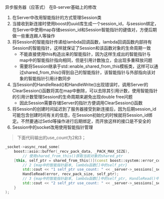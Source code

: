 异步服务器（应答式）
在B-server基础上的修改
1. 在Server中改用智能指针的方式管理Session类
2. 当接收到新连接时使用boost的uuid库生成一个session_id，与session绑定，在Server中使用map存储session_id和Session智能指针的键值对，方便后期做一些重连踢人等操作
3. 将Session的智能指针传递给lambda回调函数，lambda回调函数内部持有Session的智能指针，这样就保证了Session和该函数对象的生命周期一致
    - 不能直接使用this构造出来的智能指针，因为这样生成出的智能指针与map中的智能指针指向相同，但是引用计数独立，会出现多重释放问题
    - 需要将Session继承于std::enable_shared_from_this<CSession>模板类，这样可以通过shared_from_this()得到自己的智能指针，该智能指针与外部指向该对象的智能指针引用计数同步
4. 当Session的HandleRead()和HandleWrite()出现错误时，调用Server的ClearSession()函数将其在map中删除，可以去除其引用计数，使用智能指针的引用计数管理Session的生命周期来避免出现double free问题
    - 因此Session需要存储Server的指针方便调用ClearSession()函数
5. 将Session的创建时间延迟到了服务器接受到新连接后，因为后期session_id可能包含创建时间有关的信息，在Session初始化的时候就将Session_id绑定。不然要通过SetId等操作进行后期绑定，而开放这样的接口是不安全的
6. Session中的socket改用使用智能指针管理

> 下面代码输出的use_count为2和3；
```cpp
_socket->async_read_some(
    boost::asio::buffer(_recv_pack_data, _PACK_MAX_SIZE),
        // 使用shared_from_this()获取当前对象的shared_ptr
    [this, self_ptr = shared_from_this()](const boost::system::error_code& error, size_t recv_pack_size) {
        // 2 {map中的智能指针副本, lambda函数[]中的self_ptr}
        std::cout << "1 self_ptr use_count: " << _server->_sessions[_session_id].use_count() << std::endl;
        HandleRead(error, recv_pack_size, self_ptr);
        // 3 {map中的智能指针副本, lambda函数[]中的self_ptr, HandleRead()中构建的异步回调函数中的lambda函数[]中的self_ptr}
        std::cout << "2 self_ptr use_count: " << _server->_sessions[_session_id].use_count() << std::endl; 
    }
);
```